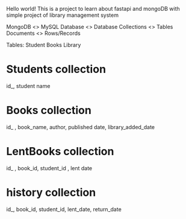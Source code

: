 Hello world!
This is a project to learn about fastapi and mongoDB with simple project of library management system

MongoDB <> MySQL
Database <> Database
Collections <> Tables
Documents <> Rows/Records



Tables:
Student
Books
Library


# Students collection

id_, student name

# Books collection

id_ , book_name, author, published date, library_added_date

# LentBooks collection

id_ , book_id, student_id , lent date 

# history collection

id_, book_id, student_id, lent_date, return_date 





